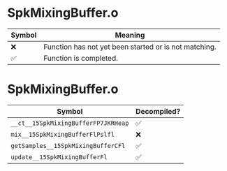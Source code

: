 # SpkMixingBuffer.o
| Symbol | Meaning 
| ------------- | ------------- 
| :x: | Function has not yet been started or is not matching. 
| :white_check_mark: | Function is completed. 


# SpkMixingBuffer.o
| Symbol | Decompiled? |
| ------------- | ------------- |
| `__ct__15SpkMixingBufferFP7JKRHeap` | :white_check_mark: |
| `mix__15SpkMixingBufferFlPslfl` | :x: |
| `getSamples__15SpkMixingBufferCFl` | :white_check_mark: |
| `update__15SpkMixingBufferFl` | :white_check_mark: |
